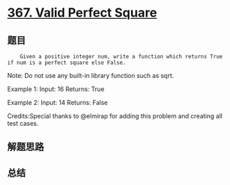 # [367. Valid Perfect Square](https://leetcode.com/problems/valid-perfect-square/)

## 题目

        Given a positive integer num, write a function which returns True if num is a perfect square else False.


Note: Do not use any built-in library function such as sqrt.


Example 1:
Input: 16
Returns: True



Example 2:
Input: 14
Returns: False



Credits:Special thanks to @elmirap for adding this problem and creating all test cases.
      

## 解题思路


## 总结


